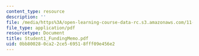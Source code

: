 ```yaml
---
content_type: resource
description: ''
file: /media/https%3A/open-learning-course-data-rc.s3.amazonaws.com/11-947-race-immigration-and-planning-spring-2005/0bb800280ca22ce569518fff09e456e2_Student1_FundingMemo.pdf
file_type: application/pdf
resourcetype: Document
title: Student1_FundingMemo.pdf
uid: 0bb80028-0ca2-2ce5-6951-8fff09e456e2
---
```

